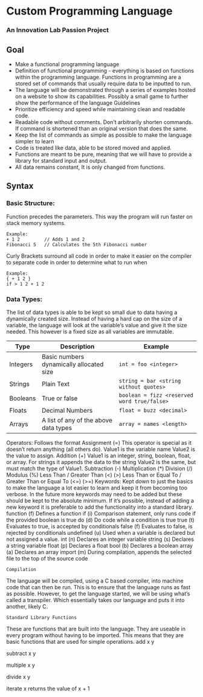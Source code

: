 # Custom Programming Language
### An Innovation Lab Passion Project
## Goal
* Make a functional programming language
* Definition of functional programming - everything is based on functions within the programming language. Functions in programming are a stored set of commands that usually require data  to be inputted to run.
* The language will be demonstrated through a series of examples hosted on a website to show its capabilities. Possibly a small game to further show the performance of the language
Guidelines
* Prioritize efficiency and speed while maintaining clean and readable code.
* Readable code without comments. Don’t arbitrarily shorten commands. If command is shortened than an original version that does the same.
* Keep the list of commands as simple as possible to make the language simpler to learn
* Code is treated like data, able to be stored moved and applied.
* Functions are meant to be pure, meaning that we will have to provide a library for standard input and output.
* All data remains constant, It is only changed from functions.
## Syntax
### Basic Structure:
Function precedes the parameters. This way the program will run faster on stack memory systems.
```
Example:
+ 1 2         // Adds 1 and 2
Fibonacci 5   // Calculates the 5th Fibonacci number
```
        
Curly Brackets surround all code in order to make it  easier on the compiler to separate code in order to determine what to run when
```
Example:
{ + 1 2 }
if > 1 2 + 1 2
```
### Data Types:
The list of data types is able to be kept so small due to data having a dynamically created size. Instead of having a hard cap on the size of a variable, the language will look at the variable’s value and give it the size needed. This however is a fixed size as all variables are immutable.

Type     | Description                                |Example
---------|--------------------------------------------|-----------------------------------------
Integers | Basic numbers dynamically allocated size   | `int = foo <integer>`
Strings  |Plain Text                                  | `string = bar <string without quotes>`
Booleans | True or false                              | `boolean = fizz <reserved word true/false>`
Floats   | Decimal Numbers                            | `float = buzz <decimal>`
Arrays   | A list of any of the above data types      | `array = names <length>`


Operators:
    Follows the format
    <operator> <value1> <value2>
Assignment (=)
This operator is special as it doesn’t return anything (all others do).
Value1 is the variable name
Value2 is the value to assign.
Addition (+)
Value1 is an integer, string, boolean, float, or array.
For strings it appends the data to the string
Value2 is the same, but must match the type of Value1.
Subtraction (-)
Multiplication (*)
Division (/)
Modulus (%)
Less Than / Greater Than (<) (>)
Less Than or Equal To / Greater Than or Equal To (<=) (>=)
Keywords:
Kept down to just the basics to make the language a lot easier to learn and keep it from becoming too verbose. In the future more keywords may need to be added but these should be kept to the absolute minimum. If it’s possible, instead of adding a new keyword it is preferable to add the functionality into a standard library. 
function (f)
Defines a function
if (i)
Comparison statement, only runs code if the provided boolean is true
do (d)
Do code while a condition is true
true (t)
Evaluates to true, is accepted by conditionals
false (f)
Evaluates to false, is rejected by conditionals
undefined (u)
Used when a variable is declared but not assigned a value.
int (n)
Declares an integer variable
string (s)
Declares a string variable
float (p)
Declares a float
bool (b)
Declares a boolean
array (a)
Declares an array
import (m)
During compilation, appends the selected file to the top of the source code

    Compilation
The language will be compiled, using a C based compiler, into machine code that can then be run. This is to ensure that the language runs as fast as possible. However, to get the language started, we will be using what’s called a transpiler. Which essentially takes our language and puts it into another, likely C. 

    Standard Library Functions
These are functions that are built into the language. They are useable in every program without having to be imported. This means that they are basic functions that are used for simple operations.
add x y


subtract x y


multiple x y


divide x y


iterate x 
returns the value of x + 1






